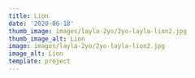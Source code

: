 ```yaml
--- 
title: Lion
date: '2020-06-18'
thumb_image: images/layla-2yo/2yo-layla-lion2.jpg
thumb_image_alt: Lion
image: images/layla-2yo/2yo-layla-lion2.jpg
image_alt: Lion
template: project
---
```


